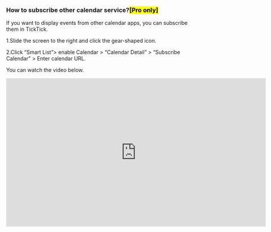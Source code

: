 ###  How to subscribe other calendar service?<mark>[Pro only]
If you want to display events from other calendar apps, you can subscribe them in TickTick.

1.Slide the screen to the right and click the gear-shaped icon.

2.Click “Smart List”> enable Calendar > “Calendar Detail” > “Subscribe Calendar” > Enter calendar URL.


You can watch the video below.

<iframe width="700" height="400" src="https://www.youtube.com/embed/SesNHLZpVP4?list=PLbWRKVi0_aTEwRLCS5T4MD0wCQU_ve8xW" frameborder="0" allowfullscreen></iframe>
